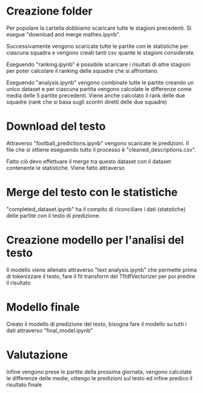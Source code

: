# Creazione folder
Per popolare la cartella dobbiamo scaricare tutte le stagioni precedenti. Si esegue "download and merge mathes.ipynb".

Successivamente vengono scaricate tutte le partite con le statistiche per ciascuna squadra e vengono creati tanti csv quante le stagioni considerate. 

Eseguendo "ranking.ipynb" è possibile scaricare i risultati di altre stagioni per poter calcolare il ranking delle squadre che si affrontano. 

Eseguendo "analysis.ipynb" vengono combinate tutte le partite creando un unico dataset e per ciascuna partita vengono calcolate le differenze come media delle 5 partite precedenti. 
Viene anche calcolato il rank delle due squadre (rank che si basa sugli scontri diretti delle due squadre)

# Download del testo
Attraverso "football_predictions.ipynb" vengono scaricate le predizioni. 
Il file che si ottiene eseguendo tutto il processo è "cleaned_descriptions.csv".

Fatto ciò devo effettuare il merge tra questo dataset con il dataset contenente le statistiche. Viene fatto attraverso 

# Merge del testo con le statistiche
"completed_dataset.ipynb" ha il compito di riconciliare i dati (statstiche) delle partite con il testo di predizione.

# Creazione modello per l'analisi del testo
Il modello viene allenato attraverso "text analysis.ipynb" che permette prima di tokenizzare il testo, fare il fit transform del TfIdfVectorizer per poi predire il risultato

# Modello finale
Creato il modello di predizione del testo, bisogna fare il modello su tutti i dati attraverso "final_model.ipynb"

# Valutazione
Infine vengono prese le partite della prossima giornata, vengono calcolate le differenze delle medie, ottengo le predizioni sul testo ed infine predico il risultato finale